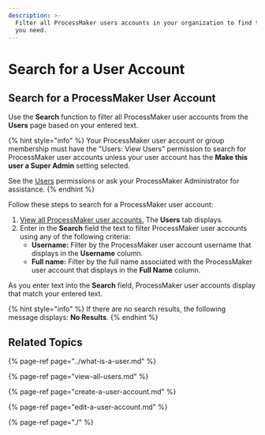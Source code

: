 ```yaml
---
description: >-
  Filter all ProcessMaker users accounts in your organization to find that one
  you need.
---
```


# Search for a User Account

## Search for a ProcessMaker User Account

Use the **Search** function to filter all ProcessMaker user accounts from the **Users** page based on your entered text.

{% hint style="info" %}
Your ProcessMaker user account or group membership must have the "Users: View Users" permission to search for ProcessMaker user accounts unless your user account has the **Make this user a Super Admin** setting selected.

See the [Users](../../permission-descriptions-for-users-and-groups.md#users) permissions or ask your ProcessMaker Administrator for assistance.
{% endhint %}

Follow these steps to search for a ProcessMaker user account:

1. [View all ProcessMaker user accounts.](view-all-users.md) The **Users** tab displays.
2. Enter in the **Search** field the text to filter ProcessMaker user accounts using any of the following criteria:
   * **Username:** Filter by the ProcessMaker user account username that displays in the **Username** column.
   * **Full name:** Filter by the full name associated with the ProcessMaker user account that displays in the **Full Name** column.

As you enter text into the **Search** field, ProcessMaker user accounts display that match your entered text.

{% hint style="info" %}
If there are no search results, the following message displays: **No Results**.
{% endhint %}

## Related Topics

{% page-ref page="../what-is-a-user.md" %}

{% page-ref page="view-all-users.md" %}

{% page-ref page="create-a-user-account.md" %}

{% page-ref page="edit-a-user-account.md" %}

{% page-ref page="./" %}

